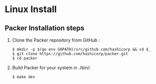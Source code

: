 # Linux Install

## Packer Installation steps

1. Clone the Packer repository from GitHub :
    ```
    $ mkdir -p $(go env GOPATH)/src/github.com/hashicorp && cd $_
    $ git clone https://github.com/hashicorp/packer.git
    $ cd packer
    ```
2. Build Packer for your system in ./bin/:
    ```
    $ make dev
    ```
